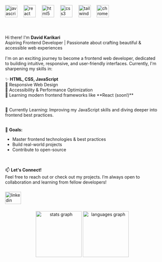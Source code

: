 <div align="left">
  <img src="https://cdn.jsdelivr.net/gh/devicons/devicon/icons/javascript/javascript-original.svg" height="40" alt="javascript logo"  />
  <img width="12" />
  <img src="https://cdn.jsdelivr.net/gh/devicons/devicon/icons/react/react-original.svg" height="40" alt="react logo"  />
  <img width="12" />
  <img src="https://cdn.jsdelivr.net/gh/devicons/devicon/icons/html5/html5-original.svg" height="40" alt="html5 logo"  />
  <img width="12" />
  <img src="https://cdn.jsdelivr.net/gh/devicons/devicon/icons/css3/css3-original.svg" height="40" alt="css3 logo"  />
  <img width="12" />
  <img src="https://cdn.simpleicons.org/tailwindcss/06B6D4" height="40" alt="tailwindcss logo"  />
  <img width="12" />
  <img src="https://cdn.jsdelivr.net/gh/devicons/devicon/icons/chrome/chrome-original.svg" height="40" alt="chrome logo"  />
</div>

###

<br clear="both">

<p align="left">
  Hi there! I'm <strong>David Karikari</strong> <br>
  Aspiring Frontend Developer | Passionate about crafting beautiful & accessible web experiences
  <br><br>
  I'm on an exciting journey to become a frontend web developer, dedicated to building intuitive, responsive, and user-friendly interfaces. Currently, I'm sharpening my skills in:
  <br><br>
  ✨ <strong>HTML, CSS, JavaScript</strong> <br>
  🔹 Responsive Web Design <br>
  🔹 Accessibility & Performance Optimization <br>
  🔹 Learning modern frontend frameworks like **React (soon!)** <br><br>
  
  🌱 Currently Learning: Improving my JavaScript skills and diving deeper into frontend best practices.
  <br><br>
  
  🎯 <strong>Goals: </strong> 
  - Master frontend technologies & best practices  
  - Build real-world projects  
  - Contribute to open-source  
  <br><br>

  📫 **Let's Connect!**  
  Feel free to reach out or check out my projects. I’m always open to collaboration and learning from fellow developers!
</p>

###


###

<div align="left">
  <a href="https://www.linkedin.com/in/davekarikari/" target="_blank">
    <img src="https://raw.githubusercontent.com/maurodesouza/profile-readme-generator/master/src/assets/icons/social/linkedin/default.svg" width="52" height="40" alt="linkedin logo"  />
  </a>
</div>

###

<div align="center">
  <img src="https://github-readme-stats.vercel.app/api?username=dk-willing&hide_title=false&hide_rank=false&show_icons=true&include_all_commits=true&count_private=true&disable_animations=false&theme=dracula&locale=en&hide_border=false&order=1" height="150" alt="stats graph"  />
  <img src="https://github-readme-stats.vercel.app/api/top-langs?username=dk-willing&locale=en&hide_title=false&layout=compact&card_width=320&langs_count=5&theme=dracula&hide_border=false&order=2" height="150" alt="languages graph"  />
</div>
